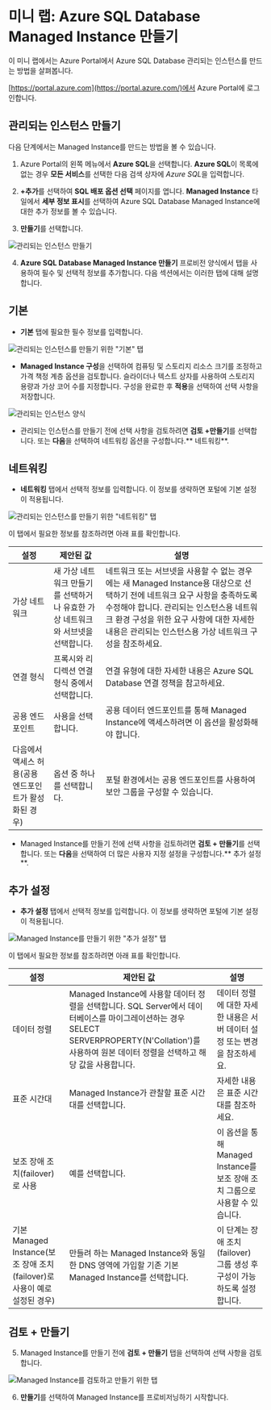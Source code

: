 ﻿# 미니 랩: Azure SQL Database Managed Instance 만들기

이 미니 랩에서는 Azure Portal에서 Azure SQL Database 관리되는 인스턴스를 만드는 방법을 살펴봅니다.

[https://portal.azure.com](https://portal.azure.com/)에서 Azure Portal에 로그인합니다.

## 관리되는 인스턴스 만들기

다음 단계에서는 Managed Instance를 만드는 방법을 볼 수 있습니다.

1. Azure Portal의 왼쪽 메뉴에서 **Azure SQL**을 선택합니다. **Azure SQL**이 목록에 없는 경우 **모든 서비스**를 선택한 다음 검색 상자에 *Azure SQL*을 입력합니다.

2. **+추가**를 선택하여 **SQL 배포 옵션 선택** 페이지를 엽니다. **Managed Instance** 타일에서 **세부 정보 표시**를 선택하여 Azure SQL Database Managed Instance에 대한 추가 정보를 볼 수 있습니다.

3. **만들기**를 선택합니다.

![관리되는 인스턴스 만들기](../../Linked_Image_Files/demo_managed_sql_image1.png)

4. **Azure SQL Database Managed Instance 만들기** 프로비전 양식에서 탭을 사용하여 필수 및 선택적 정보를 추가합니다. 다음 섹션에서는 이러한 탭에 대해 설명합니다.

## 기본

* **기본** 탭에 필요한 필수 정보를 입력합니다.

![관리되는 인스턴스를 만들기 위한 "기본" 탭](../../Linked_Image_Files/demo_managed_sql_image2.png)

* **Managed Instance 구성**을 선택하여 컴퓨팅 및 스토리지 리소스 크기를 조정하고 가격 책정 계층 옵션을 검토합니다. 슬라이더나 텍스트 상자를 사용하여 스토리지 용량과 가상 코어 수를 지정합니다. 구성을 완료한 후 **적용**을 선택하여 선택 사항을 저장합니다.

![관리되는 인스턴스 양식](../../Linked_Image_Files/demo_managed_sql_image3.png)

* 관리되는 인스턴스를 만들기 전에 선택 사항을 검토하려면 **검토 +만들기**를 선택합니다. 또는 **다음**을 선택하여 네트워킹 옵션을 구성합니다.** 네트워킹**.

## 네트워킹

* **네트워킹** 탭에서 선택적 정보를 입력합니다. 이 정보를 생략하면 포털에 기본 설정이 적용됩니다.

![관리되는 인스턴스를 만들기 위한 "네트워킹" 탭](../../Linked_Image_Files/demo_managed_sql_image4.png)

이 탭에서 필요한 정보를 참조하려면 아래 표를 확인합니다.

| 설정 | 제안된 값 | 설명  |
|---------------------------------------------------|---------------------------------------------------------------------------------|------------------------------------------------------------------------------------------------------------------------------------------------------------------------------------------------------------------------------------------------------------------------------------------------------------------------------|
| 가상 네트워크 | 새 가상 네트워크 만들기를 선택하거나 유효한 가상 네트워크와 서브넷을 선택합니다. | 네트워크 또는 서브넷을 사용할 수 없는 경우에는 새 Managed Instance용 대상으로 선택하기 전에 네트워크 요구 사항을 충족하도록 수정해야 합니다. 관리되는 인스턴스용 네트워크 환경 구성을 위한 요구 사항에 대한 자세한 내용은 관리되는 인스턴스용 가상 네트워크 구성을 참조하세요. |
| 연결 형식 | 프록시와 리디렉션 연결 형식 중에서 선택합니다. | 연결 유형에 대한 자세한 내용은 Azure SQL Database 연결 정책을 참고하세요. |
| 공용 엔드포인트 | 사용을 선택합니다. | 공용 데이터 엔드포인트를 통해 Managed Instance에 액세스하려면 이 옵션을 활성화해야 합니다. |
| 다음에서 액세스 허용(공용 엔드포인트가 활성화된 경우) | 옵션 중 하나를 선택합니다. | 포털 환경에서는 공용 엔드포인트를 사용하여 보안 그룹을 구성할 수 있습니다. <br>  |

* Managed Instance를 만들기 전에 선택 사항을 검토하려면 **검토 + 만들기**를 선택합니다. 또는 **다음**을 선택하여 더 많은 사용자 지정 설정을 구성합니다.** 추가 설정**.

## 추가 설정

* **추가 설정** 탭에서 선택적 정보를 입력합니다. 이 정보를 생략하면 포털에 기본 설정이 적용됩니다.

![Managed Instance를 만들기 위한 "추가 설정" 탭](../../Linked_Image_Files/demo_managed_sql_image5.png)

이 탭에서 필요한 정보를 참조하려면 아래 표를 확인합니다.

| 설정 | 제안된 값 | 설명  |
|-----------------------------------------------------------------------|------------------------------------------------------------------------------------------------------------------------------------------------------------------------------------------------------------|-----------------------------------------------------------------------------------------------------------------------------------------------------------------------|
| 데이터 정렬 | Managed Instance에 사용할 데이터 정렬을 선택합니다. SQL Server에서 데이터베이스를 마이그레이션하는 경우 SELECT SERVERPROPERTY(N'Collation')를 사용하여 원본 데이터 정렬을 선택하고 해당 값을 사용합니다. | 데이터 정렬에 대한 자세한 내용은 서버 데이터 설정 또는 변경을 참조하세요. |
| 표준 시간대 | Managed Instance가 관찰할 표준 시간대를 선택합니다. | 자세한 내용은 표준 시간대를 참조하세요. |
| 보조 장애 조치(failover)로 사용 | 예를 선택합니다. | 이 옵션을 통해 Managed Instance를 보조 장애 조치 그룹으로 사용할 수 있습니다. |
| 기본 Managed Instance(보조 장애 조치(failover)로 사용이 예로 설정된 경우) | 만들려 하는 Managed Instance와 동일한 DNS 영역에 가입할 기존 기본 Managed Instance를 선택합니다. | 이 단계는 장애 조치(failover) 그룹 생성 후 구성이 가능하도록 설정합니다.  |


## 검토 + 만들기

5. Managed Instance를 만들기 전에 **검토 + 만들기** 탭을 선택하여 선택 사항을 검토합니다.

![Managed Instance를 검토하고 만들기 위한 탭](../../Linked_Image_Files/demo_managed_sql_image6.png)

6. **만들기**를 선택하여 Managed Instance를 프로비저닝하기 시작합니다.

 
